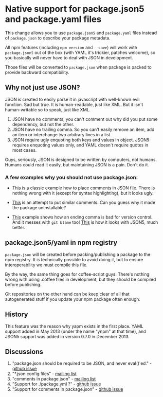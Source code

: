 Native support for package.json5 and package.yaml files
=======================================================

This change allows you to use `package.json5` and `package.yaml` files instead of `package.json` to describe your package metadata.

All npm features (including `npm version` and `--save`) will work with `package.json5` out of the box (with YAML it's trickier, patches welcome), so you basically will never have to deal with JSON in development.

Those files will be converted to `package.json` when package is packed to provide backward compatibility.

## Why not just use JSON?

JSON is created to easily parse it in javascript with well-known ev**i**l function. Sad but true. It is human-readable, just like XML. But it isn't human-writable so to speak, just like XML.

1. JSON have no comments, you can't comment out why did you put some dependency, but not the other.
2. JSON have no trailing comma. So you can't easily remove an item, add an item or interchange two arbitrary lines in a list.
3. JSON require ugly enquoting both keys and values in object. JSON5 requires enquoting values only, and YAML doesn't require quotes in most cases.

Guys, seriously, JSON is designed to be written by computers, not humans. Humans could read it easily, but maintaining JSON is a pain. Don't do it.

### A few examples why you should not use package.json:

 - [This](https://github.com/trentm/node-bunyan/blob/03228323268af488d6261bf9feee2eb16826f777/package.json#L20) is a classic example how to place comments in JSON file. There is nothing wrong with it (except for syntax highlighting), but it looks ugly.

 - [This](https://github.com/jwarkentin/node-monkey/blob/083a7623f5932ec01b913c564c328f7d4d789885/package.json#L29) is an attempt to put similar comments. Can you guess why it made the package uninstallable?

 - [This](https://github.com/npm/npm/commit/20439b21e103f6c1e8dcf2938ebaffce394bf23d#diff-6) example shows how an ending comma is bad for version control. And it messes with `git blame` too! [This](https://github.com/rlidwka/yapm/commit/5fa65e5bddc4e4c555cc7f2fb47457c2978dd1bd#diff-8) is how it looks with JSON5, much better.

## package.json5/yaml in npm registry

`package.json` will be created before packing/publishing a package to the npm registry. It is technically possible to avoid doing it, but to ensure interoperability we must compile this file.

By the way, the same thing goes for coffee-script guys. There's nothing wrong with using .coffee files in development, but they should be compiled before publishing.

Git repositories on the other hand can be keep clear of all that autogenerated stuff if you update your npm package often enough.

## History

This feature was the reason why yapm exists in the first place. YAML support added in May 2013 (under the name "ynpm" at that time), and JSON5 support was added in version 0.7.0 in December 2013.

## Discussions

1. "package.json should be required to be JSON, and never eval()'ed." - [github issue](https://github.com/isaacs/npm/issues/408)
2. "\*.json config files" - [mailing list](https://groups.google.com/forum/?fromgroups#!topic/nodejs/WVNeUlcWUDg)
3. "comments in package.json" - [mailing list](https://groups.google.com/forum/?fromgroups#!topic/nodejs/NmL7jdeuw0M)
4. "Support for ./package.yml ?" - [github issue](https://github.com/isaacs/npm/issues/3336)
5. "Support for comments in package.json" - [github issue](https://github.com/npm/npm/issues/4482)

